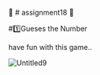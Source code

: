 :open_file_folder: # assignment18
:small_red_triangle_down:

#:one:Gueses the Number 

have fun with this game..

![Untitled9](https://user-images.githubusercontent.com/88148144/137597328-85622d05-3ad9-4d21-9916-9b1815a41c44.png)
